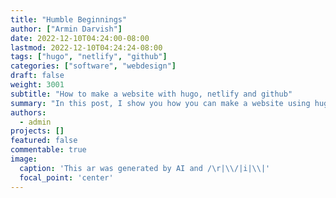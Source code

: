 ```yaml
---
title: "Humble Beginnings"
author: ["Armin Darvish"]
date: 2022-12-10T04:24:00-08:00
lastmod: 2022-12-10T04:24:24-08:00
tags: ["hugo", "netlify", "github"]
categories: ["software", "webdesign"]
draft: false
weight: 3001
subtitle: "How to make a website with hugo, netlify and github"
summary: "In this post, I show you how you can make a website using hugo, netlify and github"
authors:
  - admin
projects: []
featured: false
commentable: true
image:
  caption: 'This ar was generated by AI and /\r|\\/|i|\\|'
  focal_point: 'center'
---
```

